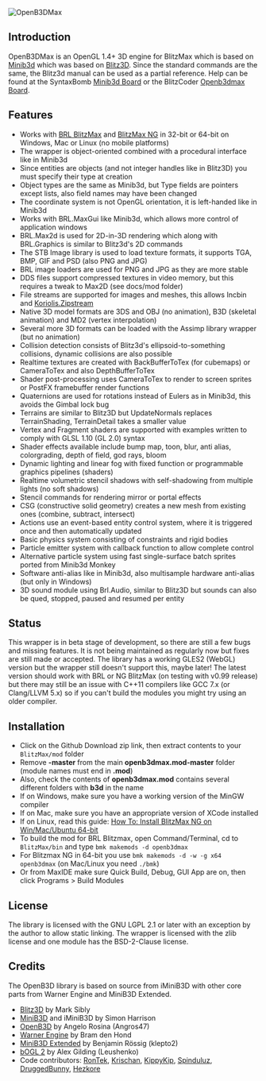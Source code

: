 
![OpenB3DMax](./media/openb3d_logo_512.png)

## Introduction

OpenB3DMax is an OpenGL 1.4+ 3D engine for BlitzMax which is based on [Minib3d](https://github.com/si-design/minib3d) which was based on [Blitz3D](https://github.com/blitz-research/blitz3d). Since the standard commands are the same, the Blitz3d manual can be used as a partial reference. Help can be found at the SyntaxBomb [Minib3d Board](http://www.syntaxbomb.com/index.php/board,20.0.html) or the BlitzCoder [Openb3dmax Board](https://www.blitzcoder.org/forum/topics.php?category=16).

## Features

* Works with [BRL BlitzMax](https://github.com/blitz-research/blitzmax) and [BlitzMax NG](https://github.com/bmx-ng/bmx-ng/releases) in 32-bit or 64-bit on Windows, Mac or Linux (no mobile platforms)
* The wrapper is object-oriented combined with a procedural interface like in Minib3d
* Since entities are objects (and not integer handles like in Blitz3D) you must specify their type at creation
* Object types are the same as Minib3d, but Type fields are pointers except lists, also field names may have been changed
* The coordinate system is not OpenGL orientation, it is left-handed like in Minib3d
* Works with BRL.MaxGui like Minib3d, which allows more control of application windows
* BRL.Max2d is used for 2D-in-3D rendering which along with BRL.Graphics is similar to Blitz3d's 2D commands
* The STB Image library is used to load texture formats, it supports TGA, BMP, GIF and PSD (also PNG and JPG)
* BRL image loaders are used for PNG and JPG as they are more stable
* DDS files support compressed textures in video memory, but this requires a tweak to Max2D (see docs/mod folder)
* File streams are supported for images and meshes, this allows Incbin and [Koriolis.Zipstream](https://github.com/maxmods/koriolis.mod)
* Native 3D model formats are 3DS and OBJ (no animation), B3D (skeletal animation) and MD2 (vertex interpolation)
* Several more 3D formats can be loaded with the Assimp library wrapper (but no animation)
* Collision detection consists of Blitz3d's ellipsoid-to-something collisions, dynamic collisions are also possible
* Realtime textures are created with BackBufferToTex (for cubemaps) or CameraToTex and also DepthBufferToTex
* Shader post-processing uses CameraToTex to render to screen sprites or PostFX framebuffer render functions
* Quaternions are used for rotations instead of Eulers as in Minib3d, this avoids the Gimbal lock bug
* Terrains are similar to Blitz3D but UpdateNormals replaces TerrainShading, TerrainDetail takes a smaller value
* Vertex and Fragment shaders are supported with examples written to comply with GLSL 1.10 (GL 2.0) syntax
* Shader effects available include bump map, toon, blur, anti alias, colorgrading, depth of field, god rays, bloom
* Dynamic lighting and linear fog with fixed function or programmable graphics pipelines (shaders)
* Realtime volumetric stencil shadows with self-shadowing from multiple lights (no soft shadows)
* Stencil commands for rendering mirror or portal effects
* CSG (constructive solid geometry) creates a new mesh from existing ones (combine, subtract, intersect)
* Actions use an event-based entity control system, where it is triggered once and then automatically updated
* Basic physics system consisting of constraints and rigid bodies
* Particle emitter system with callback function to allow complete control
* Alternative particle system using fast single-surface batch sprites ported from Minib3d Monkey
* Software anti-alias like in Minib3d, also multisample hardware anti-alias (but only in Windows)
* 3D sound module using Brl.Audio, similar to Blitz3D but sounds can also be qued, stopped, paused and resumed per entity

## Status

This wrapper is in beta stage of development, so there are still a few bugs and missing features. It is not being maintained as regularly now but fixes are still made or accepted. The library has a working GLES2 (WebGL) version but the wrapper still doesn't support this, maybe later! The latest version should work with BRL or NG BlitzMax (on testing with v0.99 release) but there may still be an issue with C++11 compilers like GCC 7.x (or Clang/LLVM 5.x) so if you can't build the modules you might try using an older compiler.

## Installation
* Click on the Github Download zip link, then extract contents to your `BlitzMax/mod` folder
* Remove **-master** from the main **openb3dmax.mod-master** folder (module names must end in **.mod**)
* Also, check the contents of **openb3dmax.mod** contains several different folders with **b3d** in the name
* If on Windows, make sure you have a working version of the MinGW compiler
* If on Mac, make sure you have an appropriate version of XCode installed
* If on Linux, read this guide: [How To: Install BlitzMax NG on Win/Mac/Ubuntu 64-bit](https://www.syntaxbomb.com/index.php/topic,61.0.html)
* To build the mod for BRL Blitzmax, open Command/Terminal, cd to `BlitzMax/bin` and type `bmk makemods -d openb3dmax`
* For Blitzmax NG in 64-bit you use `bmk makemods -d -w -g x64 openb3dmax` (on Mac/Linux you need `./bmk`)
* Or from MaxIDE make sure Quick Build, Debug, GUI App are on, then click Programs > Build Modules

## License

The library is licensed with the GNU LGPL 2.1 or later with an exception by the author to allow static linking. The wrapper is licensed with the zlib license and one module has the BSD-2-Clause license.

## Credits

The OpenB3D library is based on source from iMiniB3D with other core parts from Warner Engine and MiniB3D Extended.

* [Blitz3D](https://github.com/blitz-research/blitz3d) by Mark Sibly
* [MiniB3D](https://github.com/si-design) and iMiniB3D by Simon Harrison
* [OpenB3D](https://sourceforge.net/projects/minib3d/) by Angelo Rosina (Angros47)
* [Warner Engine](https://code.google.com/archive/p/warner-engine/) by Bram den Hond
* [MiniB3D Extended](https://code.google.com/archive/p/minib3dextended/) by Benjamin Rössig (klepto2)
* [bOGL 2](https://github.com/Leushenko/bOGL-2) by Alex Gilding (Leushenko)
* Code contributors: [RonTek](https://www.blitzcoder.org/forum/), [Krischan](https://github.com/Krischan74), [KippyKip](https://github.com/Kippykip), [Spinduluz](https://github.com/Spinduluz), [DruggedBunny](https://github.com/DruggedBunny), [Hezkore](https://bitbucket.org/Hezkore/)

